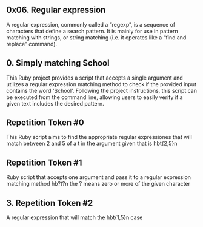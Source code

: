 ## 0x06. Regular expression
A regular expression, commonly called a “regexp”, is a sequence of characters that define a search pattern.  It is mainly for use in pattern matching with strings, or string matching (i.e. it operates like a “find and replace” command). 

## 0. Simply matching School
This Ruby project provides a script that accepts a single argument and utilizes a regular expression matching method to check if the provided input contains the word 'School'. Following the project instructions, this script can be executed from the command line, allowing users to easily verify if a given text includes the desired pattern.

## Repetition Token #0
This Ruby script aims to find the appropriate regular expressiones that will match between 2 and 5 of a t in the argument given that is hbt{2,5}n

## Repetition Token #1
Ruby script that accepts one argument and pass it to a regular expression matching method hb?t?n the ? means zero or more of the given character

## 3. Repetition Token #2
A  regular expression that will match the hbt{1,5}n case
